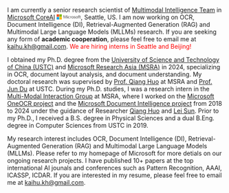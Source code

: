 I am currently a senior research scientist of [Multimodal Intelligence Team]() in [Microsoft CoreAI]() <img src='./images/microsoft_logo.svg' style='width: 4em;'>, Seattle, US. I am now working on OCR, Document Intelligence (DI), Retrieval-Augmented Generation (RAG) and Multimodal Large Language Models (MLLMs) research. If you are seeking any form of **academic cooperation**, please feel free to email me at [kaihu.kh@gmail.com](mailto:kaihu.kh@gmail.com). <font color="red">We are hiring interns in Seattle and Beijing!</font>

I obtained my Ph.D. degree from the [University of Science and Technology of China (USTC)](https://ustc.edu.cn/) and [Microsoft Research Asia (MSRA)](https://www.microsoft.com/en-us/research/lab/microsoft-research-asia/) in 2024, specializing in OCR, document layout analysis, and document understanding. My doctoral research was supervised by [Prof. Qiang Huo](https://www.microsoft.com/en-us/research/people/qianghuo/) at MSRA and [Prof. Jun Du](http://staff.ustc.edu.cn/~jundu/) at USTC. During my Ph.D. studies, I was a research intern in the [Multi-Modal Interaction Group](https://www.microsoft.com/en-us/research/group/speech/) at MSRA, where I worked on the [Microsoft OneOCR project](https://learn.microsoft.com/en-us/azure/ai-services/computer-vision/overview-ocr) and the [Microsoft Document Intelligence project](https://azure.microsoft.com/en-us/products/ai-services/ai-document-intelligence) from 2018 to 2024 under the guidance of Researcher [Qiang Huo](https://www.microsoft.com/en-us/research/people/qianghuo/) and [Lei Sun](https://scholar.google.com/citations?user=cUfOZxQAAAAJ&hl=en). Prior to my Ph.D., I received a B.S. degree in Physical Sciences and a dual B.Eng. degree in Computer Sciences from USTC in 2019.

My research interest includes OCR, Document Intelligence (DI), Retrieval-Augmented Generation (RAG) and Multimodal Large Language Models (MLLMs). Please refer to my homepage of Microsoft for more detials on our ongoing research projects. I have published 10+ papers at the top international AI jounals and conferences such as Pattern Recognition, AAAI, ICASSP, ICDAR. If you are interested in my resume, please feel free to email me at [kaihu.kh@gmail.com](mailto:kaihu.kh@gmail.com).